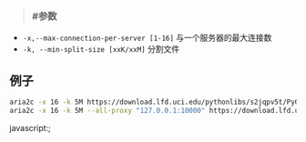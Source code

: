 >### #参数
+ `-x,--max-connection-per-server [1-16]` 与一个服务器的最大连接数
+  `-k, --min-split-size [xxK/xxM]` 分割文件


## 例子
```bash
aria2c -x 16 -k 5M https://download.lfd.uci.edu/pythonlibs/s2jqpv5t/PyQt4-4.11.4-cp37-cp37m-win_amd64.whl
aria2c -x 16 -k 5M --all-proxy "127.0.0.1:10000" https://download.lfd.uci.edu/pythonlibs/s2jqpv5t/PyQt4-4.11.4-cp37-cp37m-win_amd64.whl

```
javascript:;